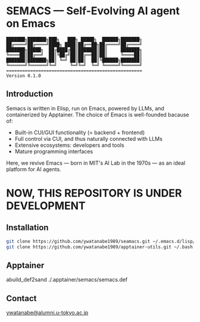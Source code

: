 <!-- ---
!-- title: ./Semacs/README.md
!-- author: ywatanabe
!-- date: 2024-12-08 03:12:12
!-- --- -->


# SEMACS — Self-Evolving AI agent on Emacs

``` plaintext
███████╗███████╗███╗   ███╗ █████╗  ██████╗███████╗
██╔════╝██╔════╝████╗ ████║██╔══██╗██╔════╝██╔════╝
███████╗█████╗  ██╔████╔██║███████║██║     ███████╗
╚════██║██╔══╝  ██║╚██╔╝██║██╔══██║██║     ╚════██║
███████║███████╗██║ ╚═╝ ██║██║  ██║╚██████╗███████║
╚══════╝╚══════╝╚═╝     ╚═╝╚═╝  ╚═╝ ╚═════╝╚══════╝
===================================================
Version 0.1.0
```

## Introduction
Semacs is written in Elisp, run on Emacs, powered by LLMs, and containerized by Apptainer. The choice of Emacs is well-founded bacause of:
- Built-in CUI/GUI functionality (= backend + frontend)
- Full control via CUI, and thus naturally connected with LLMs
- Extensive ecosystems: developers and tools
- Mature programming interfaces

Here, we revive Emacs — born in MIT's AI Lab in the 1970s — as an ideal platform for AI agents.


NOW, THIS REPOSITORY IS UNDER DEVELOPMENT
==========================================

## Installation

```bash
git clone https://github.com/ywatanabe1989/seamacs.git ~/.emacs.d/lisp/seamacs
git clone https://github.com/ywatanabe1989/apptainer-utils.git ~/.bash.d/apptainer-utils
```

## Apptainer
abuild_def2sand ./.apptainer/semacs/semacs.def

## Contact
ywatanabe@alumni.u-tokyo.ac.jp



<!-- - Full CUI environment with GUI support (= backend + frontend)
 !-- - Seamless user interaction
 !-- - Emacs extensive ecosystem:
 !--   - Built-in commands
 !--   - Extensive customization with the users
 !--   - Any computer language, Text editing, Filer, Image viewer, Web viewer, Email server, and more
 !-- - Permission control via Apptainer -->
